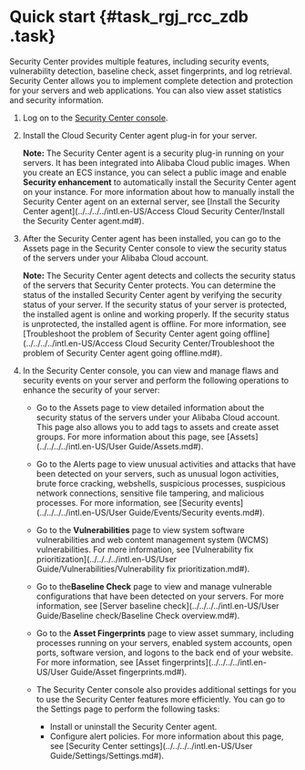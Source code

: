 # Quick start {#task_rgj_rcc_zdb .task}

Security Center provides multiple features, including security events, vulnerability detection, baseline check, asset fingerprints, and log retrieval. Security Center allows you to implement complete detection and protection for your servers and web applications. You can also view asset statistics and security information.

1.  Log on to the [Security Center console](https://yundun.console.aliyun.com/?p=sas).
2.  Install the Cloud Security Center agent plug-in for your server. 

    **Note:** The Security Center agent is a security plug-in running on your servers. It has been integrated into Alibaba Cloud public images. When you create an ECS instance, you can select a public image and enable **Security enhancement** to automatically install the Security Center agent on your instance. For more information about how to manually install the Security Center agent on an external server, see [Install the Security Center agent](../../../../intl.en-US/Access Cloud Security Center/Install the Security Center agent.md#).

3.  After the Security Center agent has been installed, you can go to the Assets page in the Security Center console to view the security status of the servers under your Alibaba Cloud account. 

    **Note:** The Security Center agent detects and collects the security status of the servers that Security Center protects. You can determine the status of the installed Security Center agent by verifying the security status of your server. If the security status of your server is protected, the installed agent is online and working properly. If the security status is unprotected, the installed agent is offline. For more information, see [Troubleshoot the problem of Security Center agent going offline](../../../../intl.en-US/Access Cloud Security Center/Troubleshoot the problem of Security Center agent going offline.md#).

4.  In the Security Center console, you can view and manage flaws and security events on your server and perform the following operations to enhance the security of your server: 
    -   Go to the Assets page to view detailed information about the security status of the servers under your Alibaba Cloud account. This page also allows you to add tags to assets and create asset groups. For more information about this page, see [Assets](../../../../intl.en-US/User Guide/Assets.md#).
    -   Go to the Alerts page to view unusual activities and attacks that have been detected on your servers, such as unusual logon activities, brute force cracking, webshells, suspicious processes, suspicious network connections, sensitive file tampering, and malicious processes. For more information, see [Security events](../../../../intl.en-US/User Guide/Events/Security events.md#).
    -   Go to the **Vulnerabilities** page to view system software vulnerabilities and web content management system \(WCMS\) vulnerabilities. For more information, see [Vulnerability fix prioritization](../../../../intl.en-US/User Guide/Vulnerabilities/Vulnerability fix prioritization.md#).
    -   Go to the**Baseline Check** page to view and manage vulnerable configurations that have been detected on your servers. For more information, see [Server baseline check](../../../../intl.en-US/User Guide/Baseline check/Baseline Check overview.md#).
    -   Go to the **Asset Fingerprints** page to view asset summary, including processes running on your servers, enabled system accounts, open ports, software version, and logons to the back end of your website. For more information, see [Asset fingerprints](../../../../intl.en-US/User Guide/Asset fingerprints.md#).
    -   The Security Center console also provides additional settings for you to use the Security Center features more efficiently. You can go to the Settings page to perform the following tasks:

        -   Install or uninstall the Security Center agent.
        -   Configure alert policies.
        For more information about this page, see [Security Center settings](../../../../intl.en-US/User Guide/Settings/Settings.md#).


